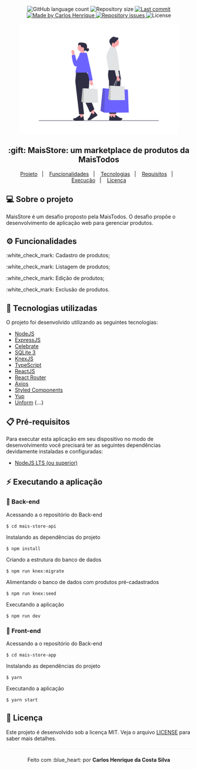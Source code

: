 <p align="center">
  <img alt="GitHub language count" src="https://img.shields.io/github/languages/count/caarloshenrique/mais-todos-challenge-frontend-react?color=%2304D361">
  <img alt="Repository size" src="https://img.shields.io/github/repo-size/caarloshenrique/mais-todos-challenge-frontend-react">
  <a href="https://github.com/caarloshenrique/mais-todos-challenge-frontend-react/master">
    <img alt="Last commit" src="https://img.shields.io/github/last-commit/caarloshenrique/frontend-challenge-leiloapp/master">
  </a>
  <a href="https://www.linkedin.com/in/carlos-henrique-costa-silva/">
    <img alt="Made by Carlos Henrique" src="https://img.shields.io/badge/made%20by-caarloshenrique-%2304D361">
  </a>
  <a href="https://github.com/caarloshenrique/mais-todos-challenge-frontend-react/issues">
    <img alt="Repository issues" src="https://img.shields.io/github/issues/caarloshenrique/frontend-challenge-leiloapp">
  </a>
  <img alt="License" src="https://img.shields.io/github/license/caarloshenrique/mais-todos-challenge-frontend-react">
</p>

<p align="center">
 <img height="300" alt="MaisStore" src="/assets/shopping.png">
</p>

<h2 align="center">:gift: MaisStore: um marketplace de produtos da MaisTodos</h2>

<p align="center">
  <a href="#computer-sobre-o-projeto">Projeto</a>&nbsp;&nbsp;&nbsp;|&nbsp;&nbsp;&nbsp;
  <a href="#gear-funcionalidades">Funcionalidades</a>&nbsp;&nbsp;&nbsp;|&nbsp;&nbsp;&nbsp;
  <a href="#rocket-tecnologias-utilizadas">Tecnologias</a>&nbsp;&nbsp;&nbsp;|&nbsp;&nbsp;&nbsp;
  <a href="#clipboard-pré-requisitos">Requisitos</a>&nbsp;&nbsp;&nbsp;|&nbsp;&nbsp;&nbsp;
  <a href="#zap-executando-a-aplicação">Execução</a>&nbsp;&nbsp;&nbsp;|&nbsp;&nbsp;&nbsp;
  <a href="#page_facing_up-licença">Licença</a>
</p>

## :computer: Sobre o projeto

MaisStore é um desafio proposto pela MaisTodos. O desafio propõe o desenvolvimento de aplicação web para gerenciar produtos.

## :gear: Funcionalidades

<p>:white_check_mark: Cadastro de produtos;</p>
<p>:white_check_mark: Listagem de produtos;</p>
<p>:white_check_mark: Edição de produtos;</p>
<p>:white_check_mark: Exclusão de produtos.</p>

## :rocket: Tecnologias utilizadas

O projeto foi desenvolvido utilizando as seguintes tecnologias:

- [NodeJS](https://nodejs.org/en/)
- [ExpressJS](https://expressjs.com/pt-br/)
- [Celebrate](https://www.npmjs.com/package/celebrate)
- [SQLite 3](https://www.sqlite.org/index.html)
- [KnexJS](http://knexjs.org/)
- [TypeScript](https://www.typescriptlang.org/)
- [ReactJS](https://react.dev/)
- [React Router](https://reactrouter.com/en/main)
- [Axios](https://github.com/axios/axios)
- [Styled Components](https://styled-components.com/)
- [Yup](https://github.com/jquense/yup)
- [Unform](https://github.com/unform/unform)
  {...}

## :clipboard: Pré-requisitos

Para executar esta aplicação em seu dispositivo no modo de desenvolvimento você precisará ter as seguintes dependências devidamente instaladas e configuradas:

- [NodeJS LTS (ou superior)](https://nodejs.org/en/)

## :zap: Executando a aplicação

### :bug: Back-end

Acessando a o repositório do Back-end

```
$ cd mais-store-api
```

Instalando as dependências do projeto

```
$ npm install
```

Criando a estrutura do banco de dados

```
$ npm run knex:migrate
```

Alimentando o banco de dados com produtos pré-cadastrados

```
$ npm run knex:seed
```

Executando a aplicação

```
$ npm run dev
```

### :art: Front-end

Acessando a o repositório do Back-end

```
$ cd mais-store-app
```

Instalando as dependências do projeto

```
$ yarn
```

Executando a aplicação

```
$ yarn start
```

## :page_facing_up: Licença

Este projeto é desenvolvido sob a licença MIT. Veja o arquivo [LICENSE](LICENSE.md) para saber mais detalhes.

<p align="center" style="margin-top: 20px; border-top: 1px solid #eee; padding-top: 20px;">Feito com :blue_heart: por <strong> Carlos Henrique da Costa Silva </strong> </p>

